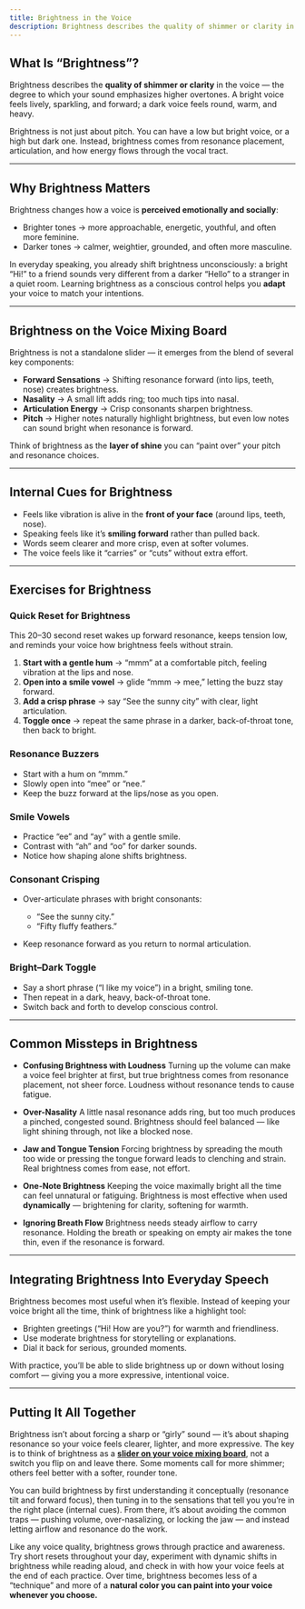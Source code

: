 ```yaml
---
title: Brightness in the Voice
description: Brightness describes the quality of shimmer or clarity in the voice — the degree to which your sound emphasizes higher overtones.
---
```


## What Is “Brightness”?

Brightness describes the **quality of shimmer or clarity** in the voice — the degree to which your sound emphasizes higher overtones. A bright voice feels lively, sparkling, and forward; a dark voice feels round, warm, and heavy.

Brightness is not just about pitch. You can have a low but bright voice, or a high but dark one. Instead, brightness comes from resonance placement, articulation, and how energy flows through the vocal tract.

---

## Why Brightness Matters

Brightness changes how a voice is **perceived emotionally and socially**:

* Brighter tones → more approachable, energetic, youthful, and often more feminine.
* Darker tones → calmer, weightier, grounded, and often more masculine.

In everyday speaking, you already shift brightness unconsciously: a bright “Hi!” to a friend sounds very different from a darker “Hello” to a stranger in a quiet room. Learning brightness as a conscious control helps you **adapt** your voice to match your intentions.

---

## Brightness on the Voice Mixing Board

Brightness is not a standalone slider — it emerges from the blend of several key components:

* **Forward Sensations** → Shifting resonance forward (into lips, teeth, nose) creates brightness.
* **Nasality** → A small lift adds ring; too much tips into nasal.
* **Articulation Energy** → Crisp consonants sharpen brightness.
* **Pitch** → Higher notes naturally highlight brightness, but even low notes can sound bright when resonance is forward.

Think of brightness as the **layer of shine** you can “paint over” your pitch and resonance choices.

---

## Internal Cues for Brightness

* Feels like vibration is alive in the **front of your face** (around lips, teeth, nose).
* Speaking feels like it’s **smiling forward** rather than pulled back.
* Words seem clearer and more crisp, even at softer volumes.
* The voice feels like it “carries” or “cuts” without extra effort.

---

## Exercises for Brightness

### Quick Reset for Brightness

This 20–30 second reset wakes up forward resonance, keeps tension low, and reminds your voice how brightness feels without strain.

1. **Start with a gentle hum** → “mmm” at a comfortable pitch, feeling vibration at the lips and nose.
2. **Open into a smile vowel** → glide “mmm → mee,” letting the buzz stay forward.
3. **Add a crisp phrase** → say “See the sunny city” with clear, light articulation.
4. **Toggle once** → repeat the same phrase in a darker, back-of-throat tone, then back to bright.

### Resonance Buzzers

* Start with a hum on “mmm.”
* Slowly open into “mee” or “nee.”
* Keep the buzz forward at the lips/nose as you open.

### Smile Vowels

* Practice “ee” and “ay” with a gentle smile.
* Contrast with “ah” and “oo” for darker sounds.
* Notice how shaping alone shifts brightness.

### Consonant Crisping

* Over-articulate phrases with bright consonants:

  * “See the sunny city.”
  * “Fifty fluffy feathers.”
* Keep resonance forward as you return to normal articulation.

### Bright–Dark Toggle

* Say a short phrase (“I like my voice”) in a bright, smiling tone.
* Then repeat in a dark, heavy, back-of-throat tone.
* Switch back and forth to develop conscious control.

---

## Common Missteps in Brightness

* **Confusing Brightness with Loudness**
  Turning up the volume can make a voice feel brighter at first, but true brightness comes from resonance placement, not sheer force. Loudness without resonance tends to cause fatigue.

* **Over-Nasality**
  A little nasal resonance adds ring, but too much produces a pinched, congested sound. Brightness should feel balanced — like light shining through, not like a blocked nose.

* **Jaw and Tongue Tension**
  Forcing brightness by spreading the mouth too wide or pressing the tongue forward leads to clenching and strain. Real brightness comes from ease, not effort.

* **One-Note Brightness**
  Keeping the voice maximally bright all the time can feel unnatural or fatiguing. Brightness is most effective when used **dynamically** — brightening for clarity, softening for warmth.

* **Ignoring Breath Flow**
  Brightness needs steady airflow to carry resonance. Holding the breath or speaking on empty air makes the tone thin, even if the resonance is forward.

---

## Integrating Brightness Into Everyday Speech

Brightness becomes most useful when it’s flexible. Instead of keeping your voice bright all the time, think of brightness like a highlight tool:

* Brighten greetings (“Hi! How are you?”) for warmth and friendliness.
* Use moderate brightness for storytelling or explanations.
* Dial it back for serious, grounded moments.

With practice, you’ll be able to slide brightness up or down without losing comfort — giving you a more expressive, intentional voice.

---

## Putting It All Together

Brightness isn’t about forcing a sharp or “girly” sound — it’s about shaping resonance so your voice feels clearer, lighter, and more expressive. The key is to think of brightness as a [**slider on your voice mixing board**](/vocal-mixing-board/sliders-and-exercises/#-vocal-tract-length-brightnessdarkness), not a switch you flip on and leave there. Some moments call for more shimmer; others feel better with a softer, rounder tone.

You can build brightness by first understanding it conceptually (resonance tilt and forward focus), then tuning in to the sensations that tell you you’re in the right place (internal cues). From there, it’s about avoiding the common traps — pushing volume, over-nasalizing, or locking the jaw — and instead letting airflow and resonance do the work.

Like any voice quality, brightness grows through practice and awareness. Try short resets throughout your day, experiment with dynamic shifts in brightness while reading aloud, and check in with how your voice feels at the end of each practice. Over time, brightness becomes less of a “technique” and more of a **natural color you can paint into your voice whenever you choose.**